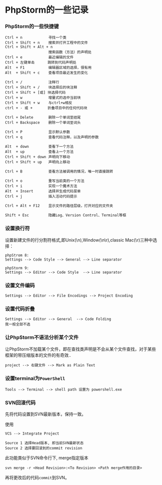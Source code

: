 # PhpStorm的一些记录

### PhpStorm的一些快捷键
```
Ctrl + n            寻找一个类
Ctrl + Shift + n    搜索并打开工程中的文件
Ctrl + Shift + Alt + n    
                    搜索函数（方法）的声明处
Ctrl + e            最近编辑的文件
Ctrl + 左键单击      跳转到代码声明处
Alt  + F1           编辑器区域的选择，很有用
Alt  + Shift + c    查看项目最近发生的变化

Ctrl + /            注释行
Ctrl + Shift + /    块选择后的块注释
Ctrl + Shift + [或] 块选择代码
Ctrl + w            增量式的选中当前块
Ctrl + Shift + w    与ctrl+w相反
ctrl + - 或 +       折叠项目中的任何代码块

Ctrl + Delete       删除一个单词至结尾
Ctrl + Backspace    删除一个单词至词头

Ctrl + P            显示默认参数
Ctrl + q            查看代码注释，以及声明的参数

Alt  + down         查看下一个方法
Alt  + up           查看上一个方法
Ctrl + Shift + down 声明向下移动
Ctrl + Shift + up   声明向上移动

Ctrl + B            查看方法被调用的情况，唯一时直接跳转

Ctrl + o            重写当前类的一个方法
Ctrl + i            实现一个魔术方法
Alt  + Insert       选择并生成代码菜单
Ctrl + j            插入活动代码提示

Ctrl + Alt + F12    显示文件的路径层级，打开对应的文件夹

Shift + Esc         隐藏Log、Version Control、Terminal等框
```

### 设置换行符
设置新建文件的行分割符格式,即Unix(\n),Window(\n\r),classic Mac(\r)三种中选择：
```
phpStrom 8:
Settings --> Code Style --> General --> Line separator

phpStorm 9:
Settings --> Editor --> Code Style  --> Line separator
```

### 设置文件编码
```
Settings --> Editor --> File Encodings --> Project Encoding
```

### 设置代码折叠
```
Settings --> Editor --> General  --> Code Folding
我一般全部不选
```

### 让PhpStorm不语法分析某个文件
让PhpStorm不加载某个文件，即在查找类声明是不会从某个文件查找，对于某些框架的带压缩版本的文件的有奇效..
```
project --> 右键文件 --> Mark as Plain Text
```

### 设置terminal为`PowerShell`
```
Tools --> Terminal --> shell path 设置为 powershell.exe
```

### SVN回滚代码
先将代码设置到SVN最新版本，保持一致。

使用
```
VCS --> Integrate Project

Source 1 选择Head版本, 即当前SVN最新状态
Source 2 选择要回滚到的commit revision
```
此功能类似于SVN命令行下, merge指定版本
```
svn merge -r <Head Revision>:<To Revision> <Path merge作用的目录>
```

再将更改后的代码`commit`到SVN。
